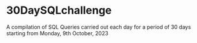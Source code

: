 # 30DaySQLchallenge
A compilation of SQL Queries carried out each day for a period of 30 days starting from Monday, 9th October, 2023

